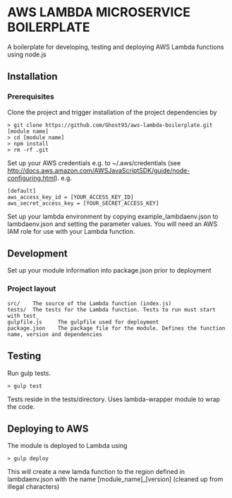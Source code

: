 # AWS LAMBDA MICROSERVICE BOILERPLATE

A boilerplate for developing, testing and deploying AWS Lambda functions using node.js

## Installation

### Prerequisites 

Clone the project and trigger installation of the project dependencies by

    > git clone https://github.com/Ghost93/aws-lambda-boilerplate.git [module name]
    > cd [module name]
    > npm install
    > rm -rf .git

Set up your AWS credentials e.g. to ~/.aws/credentials (see http://docs.aws.amazon.com/AWSJavaScriptSDK/guide/node-configuring.html). e.g.
    
    [default]
    aws_access_key_id = [YOUR_ACCESS_KEY_ID]
    aws_secret_access_key = [YOUR_SECRET_ACCESS_KEY]

Set up your lambda environment by copying example_lambdaenv.json to lambdaenv.json and setting the parameter values. You will need an AWS IAM role for use with your Lambda function.

## Development

Set up your module information into package.json prior to deployment

### Project layout

    src/    The source of the Lambda function (index.js)
    tests/  The tests for the Lambda function. Tests to run must start with test_
    gulpfile.js     The gulpfile used for deployment
    package.json    The package file for the module. Defines the function name, version and dependencies

## Testing

Run gulp tests. 

    > gulp test

Tests reside in the tests/directory. Uses lambda-wrapper module to wrap the code.

## Deploying to AWS

The module is deployed to Lambda using
    
    > gulp deploy

This will create a new lamda function to the region defined in lambdaenv.json with the name [module_name]_[version] (cleaned up from illegal characters)
